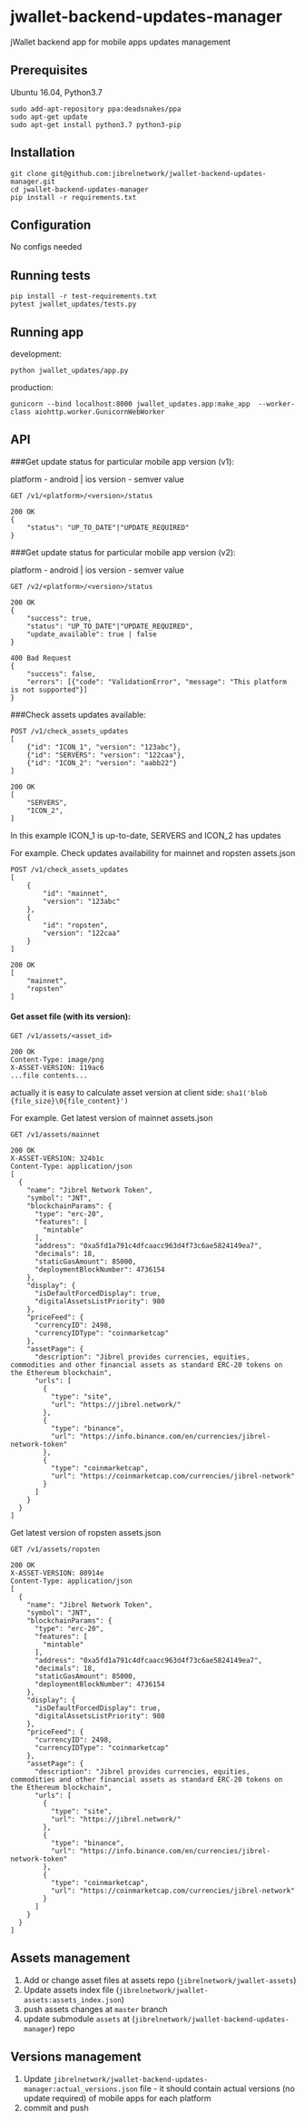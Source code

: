 # jwallet-backend-updates-manager
jWallet backend app for mobile apps updates management

## Prerequisites
Ubuntu 16.04, Python3.7
```
sudo add-apt-repository ppa:deadsnakes/ppa
sudo apt-get update
sudo apt-get install python3.7 python3-pip
```

## Installation
```
git clone git@github.com:jibrelnetwork/jwallet-backend-updates-manager.git
cd jwallet-backend-updates-manager
pip install -r requirements.txt
```

## Configuration
No configs needed

## Running tests
```
pip install -r test-requirements.txt
pytest jwallet_updates/tests.py
```

## Running app

development:
```
python jwallet_updates/app.py
```
production:
```
gunicorn --bind localhost:8000 jwallet_updates.app:make_app  --worker-class aiohttp.worker.GunicornWebWorker
```

## API

###Get update status for particular mobile app version (v1):

platform - android | ios
version - semver value

```
GET /v1/<platform>/<version>/status

200 OK
{
    "status": "UP_TO_DATE"|"UPDATE_REQUIRED"
}
```

###Get update status for particular mobile app version (v2):

platform - android | ios
version - semver value

```
GET /v2/<platform>/<version>/status

200 OK
{
    "success": true,
    "status": "UP_TO_DATE"|"UPDATE_REQUIRED",
    "update_available": true | false
}

400 Bad Request
{
    "success": false,
    "errors": [{"code": "ValidationError", "message": "This platform is not supported"}]
}
```

###Check assets updates available:

```
POST /v1/check_assets_updates
[
    {"id": "ICON_1", "version": "123abc"},
    {"id": "SERVERS": "version": "122caa"},
    {"id": "ICON_2": "version": "aabb22"}
]

200 OK
[
    "SERVERS",
    "ICON_2",
]
```
In this example ICON_1 is up-to-date, SERVERS and ICON_2 has updates

For example. Check updates availability for mainnet and ropsten assets.json
```
POST /v1/check_assets_updates
[
    {
        "id": "mainnet",
        "version": "123abc"
    },
    {
        "id": "ropsten",
        "version": "122caa"
    }
]

200 OK
[
    "mainnet",
    "ropsten"
]
```

#### Get asset file (with its version):

```
GET /v1/assets/<asset_id>

200 OK
Content-Type: image/png
X-ASSET-VERSION: 119ac6
...file contents...
```
actually it is easy to calculate asset version at client side: `sha1('blob {file_size}\0{file_content}')`

For example. Get latest version of mainnet assets.json
```
GET /v1/assets/mainnet

200 OK
X-ASSET-VERSION: 324b1c
Content-Type: application/json
[
  {
    "name": "Jibrel Network Token",
    "symbol": "JNT",
    "blockchainParams": {
      "type": "erc-20",
      "features": [
        "mintable"
      ],
      "address": "0xa5fd1a791c4dfcaacc963d4f73c6ae5824149ea7",
      "decimals": 18,
      "staticGasAmount": 85000,
      "deploymentBlockNumber": 4736154
    },
    "display": {
      "isDefaultForcedDisplay": true,
      "digitalAssetsListPriority": 980
    },
    "priceFeed": {
      "currencyID": 2498,
      "currencyIDType": "coinmarketcap"
    },
    "assetPage": {
      "description": "Jibrel provides currencies, equities, commodities and other financial assets as standard ERC-20 tokens on the Ethereum blockchain",
      "urls": [
        {
          "type": "site",
          "url": "https://jibrel.network/"
        },
        {
          "type": "binance",
          "url": "https://info.binance.com/en/currencies/jibrel-network-token"
        },
        {
          "type": "coinmarketcap",
          "url": "https://coinmarketcap.com/currencies/jibrel-network"
        }
      ]
    }
  }
]
```

Get latest version of ropsten assets.json

```
GET /v1/assets/ropsten

200 OK
X-ASSET-VERSION: 80914e
Content-Type: application/json
[
  {
    "name": "Jibrel Network Token",
    "symbol": "JNT",
    "blockchainParams": {
      "type": "erc-20",
      "features": [
        "mintable"
      ],
      "address": "0xa5fd1a791c4dfcaacc963d4f73c6ae5824149ea7",
      "decimals": 18,
      "staticGasAmount": 85000,
      "deploymentBlockNumber": 4736154
    },
    "display": {
      "isDefaultForcedDisplay": true,
      "digitalAssetsListPriority": 980
    },
    "priceFeed": {
      "currencyID": 2498,
      "currencyIDType": "coinmarketcap"
    },
    "assetPage": {
      "description": "Jibrel provides currencies, equities, commodities and other financial assets as standard ERC-20 tokens on the Ethereum blockchain",
      "urls": [
        {
          "type": "site",
          "url": "https://jibrel.network/"
        },
        {
          "type": "binance",
          "url": "https://info.binance.com/en/currencies/jibrel-network-token"
        },
        {
          "type": "coinmarketcap",
          "url": "https://coinmarketcap.com/currencies/jibrel-network"
        }
      ]
    }
  }
]
```


## Assets management

1. Add or change asset files at assets repo (`jibrelnetwork/jwallet-assets`)
2. Update assets index file (`jibrelnetwork/jwallet-assets:assets_index.json`)
3. push assets changes at `master` branch
4. update submodule `assets` at (`jibrelnetwork/jwallet-backend-updates-manager`) repo


## Versions management

1. Update `jibrelnetwork/jwallet-backend-updates-manager:actual_versions.json` file - it should contain actual versions (no update required) of mobile apps for each platform
2. commit and push